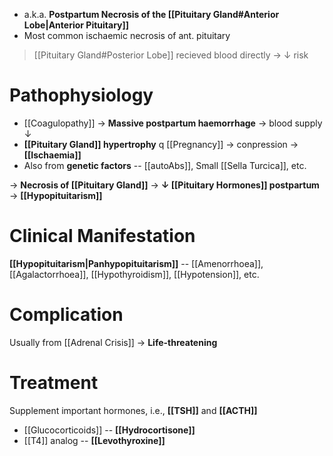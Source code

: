 - a.k.a. **Postpartum Necrosis of the [[Pituitary Gland#Anterior Lobe|Anterior Pituitary]]**
- Most common ischaemic necrosis of ant. pituitary

> [[Pituitary Gland#Posterior Lobe]] recieved blood directly → ↓ risk

# Pathophysiology
- [[Coagulopathy]] → **Massive postpartum haemorrhage** → blood supply ↓
- **[[Pituitary Gland]] hypertrophy** q [[Pregnancy]] → conpression → **[[Ischaemia]]**
- Also from **genetic factors** -- [[autoAbs]], Small [[Sella Turcica]], etc.

→ **Necrosis of [[Pituitary Gland]]** → **↓ [[Pituitary Hormones]] postpartum** → **[[Hypopituitarism]]**

# Clinical Manifestation
**[[Hypopituitarism|Panhypopituitarism]]** -- [[Amenorrhoea]], [[Agalactorrhoea]], [[Hypothyroidism]], [[Hypotension]], etc.

# Complication
Usually from [[Adrenal Crisis]] → **Life-threatening**

# Treatment
Supplement important hormones, i.e., **[[TSH]]** and **[[ACTH]]**
- [[Glucocorticoids]] -- **[[Hydrocortisone]]**
- [[T4]] analog -- **[[Levothyroxine]]**